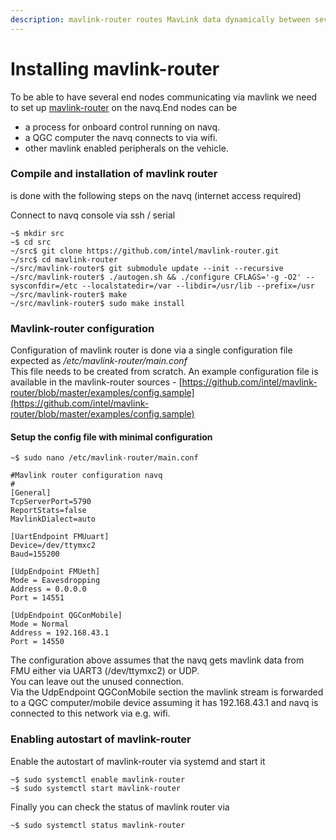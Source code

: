 ```yaml
---
description: mavlink-router routes MavLink data dynamically between several end nodes
---
```


# Installing mavlink-router



To be able to have several end nodes communicating via mavlink we need to set up [mavlink-router](https://github.com/intel/mavlink-router) on the navq.End nodes can be 

* a process for onboard control running on navq.
* a QGC computer the navq connects to via wifi.
* other mavlink enabled peripherals on the vehicle.

### Compile and installation of mavlink router

is done with the following steps on the navq \(internet access required\)

Connect to navq console via ssh / serial

```text
~$ mkdir src
~$ cd src
~/src$ git clone https://github.com/intel/mavlink-router.git
~/src$ cd mavlink-router 
~/src/mavlink-router$ git submodule update --init --recursive
~/src/mavlink-router$ ./autogen.sh && ./configure CFLAGS='-g -O2' --sysconfdir=/etc --localstatedir=/var --libdir=/usr/lib --prefix=/usr
~/src/mavlink-router$ make
~/src/mavlink-router$ sudo make install
```

###  Mavlink-router configuration

Configuration of mavlink router is done via a single configuration file expected as _/etc/mavlink-router/main.conf_  
This file needs to be created from scratch. An example configuration file is available in the mavlink-router sources - [https://github.com/intel/mavlink-router/blob/master/examples/config.sample](https://github.com/intel/mavlink-router/blob/master/examples/config.sample) 

#### Setup the config file with minimal configuration 

```text
~$ sudo nano /etc/mavlink-router/main.conf
```

```text
#Mavlink router configuration navq
#
[General]
TcpServerPort=5790
ReportStats=false
MavlinkDialect=auto

[UartEndpoint FMUuart]
Device=/dev/ttymxc2
Baud=155200

[UdpEndpoint FMUeth]
Mode = Eavesdropping
Address = 0.0.0.0
Port = 14551

[UdpEndpoint QGConMobile]
Mode = Normal
Address = 192.168.43.1
Port = 14550
```

The configuration above assumes that the navq gets mavlink data from FMU either via UART3 \(/dev/ttymxc2\) or UDP.  
You can leave out the unused connection.  
Via the UdpEndpoint QGConMobile section the mavlink stream is forwarded to a QGC computer/mobile device assuming it has 192.168.43.1 and navq is connected to this network via e.g. wifi. 

### Enabling autostart of mavlink-router

Enable the autostart of mavlink-router via systemd and start it 

```text
~$ sudo systemctl enable mavlink-router
~$ sudo systemctl start mavlink-router
```

 Finally you can check the status of mavlink router via 

```text
~$ sudo systemctl status mavlink-router
```

